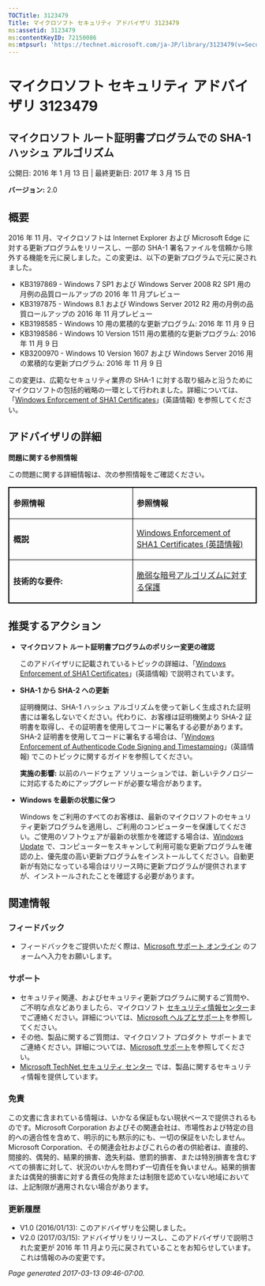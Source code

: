 ```yaml
---
TOCTitle: 3123479
Title: マイクロソフト セキュリティ アドバイザリ 3123479
ms:assetid: 3123479
ms:contentKeyID: 72150086
ms:mtpsurl: 'https://technet.microsoft.com/ja-JP/library/3123479(v=Security.10)'
---
```


マイクロソフト セキュリティ アドバイザリ 3123479
================================================

マイクロソフト ルート証明書プログラムでの SHA-1 ハッシュ アルゴリズム
---------------------------------------------------------------------

公開日: 2016 年 1 月 13 日 | 最終更新日: 2017 年 3 月 15 日

**バージョン:** 2.0

概要
----

<span id="sectionToggle0"></span>
2016 年 11 月、マイクロソフトは Internet Explorer および Microsoft Edge に対する更新プログラムをリリースし、一部の SHA-1 署名ファイルを信頼から除外する機能を元に戻しました。この変更は、以下の更新プログラムで元に戻されました。

-   KB3197869 - Windows 7 SP1 および Windows Server 2008 R2 SP1 用の月例の品質ロールアップの 2016 年 11 月プレビュー
-   KB3197875 - Windows 8.1 および Windows Server 2012 R2 用の月例の品質ロールアップの 2016 年 11 月プレビュー
-   KB3198585 - Windows 10 用の累積的な更新プログラム: 2016 年 11 月 9 日
-   KB3198586 - Windows 10 Version 1511 用の累積的な更新プログラム: 2016 年 11 月 9 日
-   KB3200970 - Windows 10 Version 1607 および Windows Server 2016 用の累積的な更新プログラム: 2016 年 11 月 9 日

この変更は、広範なセキュリティ業界の SHA-1 に対する取り組みと沿うためにマイクロソフトの包括的戦略の一環として行われました。詳細については、「[Windows Enforcement of SHA1 Certificates](https://aka.ms/sha1)」(英語情報) を参照してください。

アドバイザリの詳細
------------------

<span id="sectionToggle1"></span>
**問題に関する参照情報**

この問題に関する詳細情報は、次の参照情報をご確認ください。

<p> </p>
<table style="border:1px solid black;">
<colgroup>
<col width="50%" />
<col width="50%" />
</colgroup>
<tbody>
<tr class="odd">
<td style="border:1px solid black;"><p><strong>参照情報</strong></p></td>
<td style="border:1px solid black;"><p><strong>参照情報</strong></p></td>
</tr>  
<tr class="even">
<td style="border:1px solid black;"><p><strong>概説</strong></p></td>
<td style="border:1px solid black;"><p><a href="http://aka.ms/sha1">Windows Enforcement of SHA1 Certificates (英語情報)</a></p></td>
</tr>  
<tr class="odd">
<td style="border:1px solid black;"><p><strong>技術的な要件:</strong></p></td>
<td style="border:1px solid black;"><p><a href="https://technet.microsoft.com/ja-jp/library/dn375961.aspx">脆弱な暗号アルゴリズムに対する保護</a></p></td>
</tr>  
</tbody>  
</table>
  
推奨するアクション  
------------------
  
<span id="sectionToggle2"></span>  
-   **マイクロソフト ルート証明書プログラムのポリシー変更の確認**
  
    このアドバイザリに記載されているトピックの詳細は、「[Windows Enforcement of SHA1 Certificates](http://aka.ms/sha1)」(英語情報) で説明されています。
  
-   **SHA-1 から SHA-2 への更新**
  
    証明機関は、SHA-1 ハッシュ アルゴリズムを使って新しく生成された証明書には署名しないでください。代わりに、お客様は証明機関より SHA-2 証明書を取得し、その証明書を使用してコードに署名する必要があります。SHA-2 証明書を使用してコードに署名する場合は、「[Windows Enforcement of Authenticode Code Signing and Timestamping](http://aka.ms/sha1)」(英語情報) でこのトピックに関するガイドを参照してください。
  
    **実施の影響:** 以前のハードウェア ソリューションでは、新しいテクノロジーに対応するためにアップグレードが必要な場合があります。
  
-   **Windows を最新の状態に保つ**
  
    Windows をご利用のすべてのお客様は、最新のマイクロソフトのセキュリティ更新プログラムを適用し、ご利用のコンピューターを保護してください。ご使用のソフトウェアが最新の状態かを確認する場合は、[Windows Update](http://windowsupdate.microsoft.com/) で、コンピューターをスキャンして利用可能な更新プログラムを確認の上、優先度の高い更新プログラムをインストールしてください。自動更新が有効になっている場合はリリース時に更新プログラムが提供されますが、インストールされたことを確認する必要があります。
  
関連情報  
--------
  
<span id="sectionToggle3"></span>  
### フィードバック
  
-   フィードバックをご提供いただく際は、[Microsoft サポート オンライン](http://support.microsoft.com/ja-jp/kb/?scid=sw;en;1257&amp;showpage=1&amp;ws=technet&amp;sd=tech) のフォームへ入力をお願いします。
  
### サポート
  
-   セキュリティ関連、およびセキュリティ更新プログラムに関するご質問や、ご不明な点などありましたら、マイクロソフト [セキュリティ情報センター](http://go.microsoft.com/fwlink/?linkid=21131)までご連絡ください。詳細については、[Microsoft ヘルプとサポート](http://support.microsoft.com/ja-jp/)を参照してください。  
-   その他、製品に関するご質問は、マイクロソフト プロダクト サポートまでご連絡ください。詳細については、[Microsoft サポート](http://go.microsoft.com/fwlink/?linkid=21155)を参照してください。  
-   [Microsoft TechNet セキュリティ センター](http://go.microsoft.com/fwlink/?linkid=21132) では、製品に関するセキュリティ情報を提供しています。
  
### 免責
  
この文書に含まれている情報は、いかなる保証もない現状ベースで提供されるものです。Microsoft Corporation およびその関連会社は、市場性および特定の目的への適合性を含めて、明示的にも黙示的にも、一切の保証をいたしません。Microsoft Corporation、その関連会社およびこれらの者の供給者は、直接的、間接的、偶発的、結果的損害、逸失利益、懲罰的損害、または特別損害を含むすべての損害に対して、状況のいかんを問わず一切責任を負いません。結果的損害または偶発的損害に対する責任の免除または制限を認めていない地域においては、上記制限が適用されない場合があります。
  
### 更新履歴
  
-   V1.0 (2016/01/13): このアドバイザリを公開しました。  
-   V2.0 (2017/03/15): アドバイザリをリリースし、このアドバイザリで説明された変更が 2016 年 11 月より元に戻されていることをお知らせしています。これは情報のみの変更です。
  
*Page generated 2017-03-13 09:46-07:00.*
